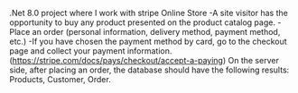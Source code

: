 .Net 8.0 project where I work with stripe
Online Store
-A site visitor has the opportunity to buy any product presented on the product catalog page.
-Place an order (personal information, delivery method, payment method, etc.)
-If you have chosen the payment method by card, go to the checkout page and collect your payment information. (https://stripe.com/docs/pays/checkout/accept-a-paying)
On the server side, after placing an order, the database should have the following results: Products, Customer, Order.
